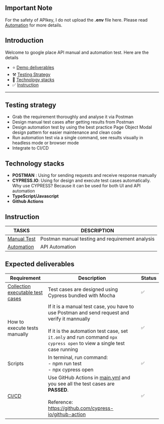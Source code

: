 ## Important Note
For the safety of APIkey, I do not upload the **.env** file here. Please read [Automation](https://github.com/anhhanuman/google-place-cypress/blob/main/docs/automation-test.md) for more details.

## Introduction
Welcome to google place API manual and automation test. Here are the details
- ⭐️ [Demo deliverables](https://youtu.be/60yYDs78s1c)
- ⚒️ [Testing Strategy](#testing-strategy)
- 📖 [Technology stacks](#technology-stacks)
- ✅ [Instruction](#instruction)
---

## **Testing strategy**
- Grab the requirement thoroughly and analyse it via Postman
- Design manual test cases after getting results from Postman
- Design automation test by using the best practice Page Object Modal design pattern for easier maintenance and clean code
- Run automation test via a single command, see results visually in headless mode or browser mode
- Integrate to CI/CD

## **Technology stacks**
- **POSTMAN** : Using for sending requests and receive response manually
- **CYPRESS.IO**: Using for design and execute test cases automatically. Why use CYPRESS? Because it can be used for both UI and API automation
- **TypeScript/Javascript**
- **Github Actions**

## **Instruction**

| TASKS  | DESCRIPTION |
| ------------- | ------------- |
| [Manual Test](https://github.com/anhhanuman/google-place-cypress/blob/main/docs/manual-test.md)  | Postman manual testing and requirement analysis  |
| [Automation](https://github.com/anhhanuman/google-place-cypress/blob/main/docs/automation-test.md)  | API Automation|

## **Expected deliverables**

| Requirement                                                                                                                                   | Description                                                                                                                                                                                                                                                                                           | Status    |
|-----------------------------------------------------------------------------------------------------------------------------------------------|-------------------------------------------------------------------------------------------------------------------------------------------------------------------------------------------------------------------------------------------------------------------------------------------------------|-----------|
| [Collection executable test cases](https://github.com/anhhanuman/google-place-cypress/blob/main/cypress/integration/google-place-api.spec.ts) | Test cases are designed using Cypress bundled with Mocha                                                                                                                                                                                                                                              | `✅`       |
| How to execute tests manually                                                                                                                 | If it is a manual test case, you have to use Postman and send request and verify it mannually<br/><br/>If it is the automation test case, set `it.only` and run command `npx cypress open` to view a single test case running                                                                         | `✅`       |
| Scripts                                                                                                                                       | In terminal, run command:<br/> - npm run test<br/> - npx cypress open                                                                                                                                                                                                                                 | `✅`       |
| [CI/CD](https://github.com/anhhanuman/google-place-cypress/runs/5181942061?check_suite_focus=true)                                                                                                                                     | Use GitHub Actions in [main.yml](https://github.com/anhhanuman/google-place-cypress/blob/main/.github/workflows/main.yml) and you see all the test cases are **PASSED**.<br/><br/>Reference: https://github.com/cypress-io/github-action | `✅`    |



